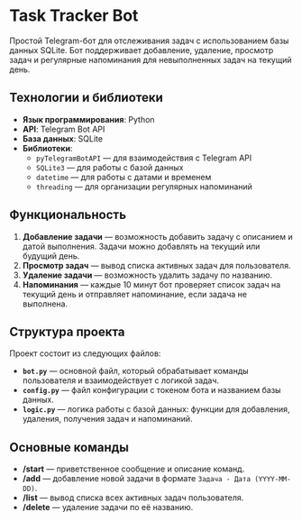 # Task Tracker Bot

Простой Telegram-бот для отслеживания задач с использованием базы данных SQLite. Бот поддерживает добавление, удаление, просмотр задач и регулярные напоминания для невыполненных задач на текущий день.

## Технологии и библиотеки
- **Язык программирования**: Python
- **API**: Telegram Bot API
- **База данных**: SQLite
- **Библиотеки**:
  - `pyTelegramBotAPI` — для взаимодействия с Telegram API
  - `SQLite3` — для работы с базой данных
  - `datetime` — для работы с датами и временем
  - `threading` — для организации регулярных напоминаний

## Функциональность
1. **Добавление задачи** — возможность добавить задачу с описанием и датой выполнения. Задачи можно добавлять на текущий или будущий день.
2. **Просмотр задач** — вывод списка активных задач для пользователя.
3. **Удаление задачи** — возможность удалить задачу по названию.
4. **Напоминания** — каждые 10 минут бот проверяет список задач на текущий день и отправляет напоминание, если задача не выполнена.

## Структура проекта
Проект состоит из следующих файлов:
- **`bot.py`** — основной файл, который обрабатывает команды пользователя и взаимодействует с логикой задач.
- **`config.py`** — файл конфигурации с токеном бота и названием базы данных.
- **`logic.py`** — логика работы с базой данных: функции для добавления, удаления, получения задач и напоминаний.

## Основные команды
- **/start** — приветственное сообщение и описание команд.
- **/add** — добавление новой задачи в формате `Задача - Дата (YYYY-MM-DD)`.
- **/list** — вывод списка всех активных задач пользователя.
- **/delete** — удаление задачи по её названию.
